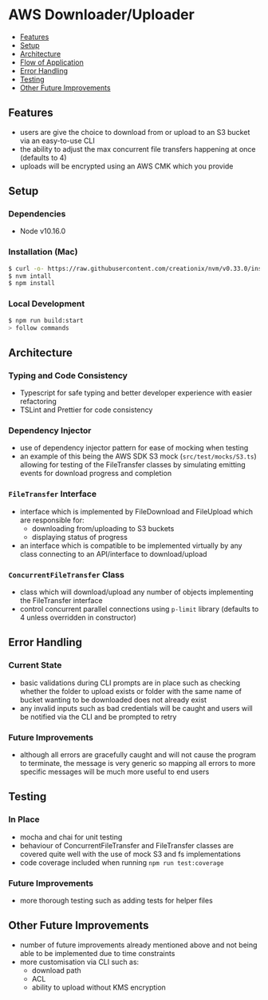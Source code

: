 # AWS Downloader/Uploader

- [Features](#features)
- [Setup](#setup)
- [Architecture](#architecture)
- [Flow of Application](#flow-of-application)
- [Error Handling](#error-handling)
- [Testing](#testing)
- [Other Future Improvements](#other-future-improvements)

## Features
- users are give the choice to download from or upload to an S3 bucket via an easy-to-use CLI
- the ability to adjust the max concurrent file transfers happening at once (defaults to 4)
- uploads will be encrypted using an AWS CMK which you provide

## Setup

### Dependencies
- Node v10.16.0

### Installation (Mac)
```sh
$ curl -o- https://raw.githubusercontent.com/creationix/nvm/v0.33.0/install.sh | bash
$ nvm intall
$ npm install
```

### Local Development
```sh
$ npm run build:start
> follow commands
```

## Architecture

### Typing and Code Consistency
- Typescript for safe typing and better developer experience with easier refactoring
- TSLint and Prettier for code consistency

### Dependency Injector
- use of dependency injector pattern for ease of mocking when testing
- an example of this being the AWS SDK S3 mock (`src/test/mocks/S3.ts`) allowing for testing of the FileTransfer classes by simulating emitting events for download progress and completion

### `FileTransfer` Interface
- interface which is implemented by FileDownload and FileUpload which are responsible for:
    - downloading from/uploading to S3 buckets
    - displaying status of progress
- an interface which is compatible to be implemented virtually by any class connecting to an API/interface to download/upload

### `ConcurrentFileTransfer` Class
- class which will download/upload any number of objects implementing the FileTransfer interface
- control concurrent parallel connections using `p-limit` library (defaults to 4 unless overridden in constructor)

## Error Handling

### Current State
- basic validations during CLI prompts are in place such as checking whether the folder to upload exists or folder with the same name of bucket wanting to be downloaded does not already exist
- any invalid inputs such as bad credentials will be caught and users will be notified via the CLI and be prompted to retry

### Future Improvements
- although all errors are gracefully caught and will not cause the program to terminate, the message is very generic so mapping all errors to more specific messages will be much more useful to end users

## Testing

### In Place
- mocha and chai for unit testing
- behaviour of ConcurrentFileTransfer and FileTransfer classes are covered quite well with the use of mock S3 and fs implementations
- code coverage included when running `npm run test:coverage`

### Future Improvements
- more thorough testing such as adding tests for helper files

## Other Future Improvements
- number of future improvements already mentioned above and not being able to be implemented due to time constraints
- more customisation via CLI such as:
  - download path
  - ACL
  - ability to upload without KMS encryption
